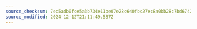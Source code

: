 ```yaml
---
source_checksum: 7ec5adb0fce5a3b734e11be07e28c640fbc27ec8a0bb28c7bd6742391a4291c6
source_modified: 2024-12-12T21:11:49.587Z
---
```


